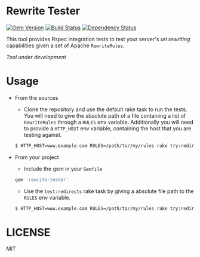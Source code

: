 Rewrite Tester
===

[![Gem Version](https://badge.fury.io/rb/rewrite-tester.svg)](http://badge.fury.io/rb/rewrite-tester) [![Build Status](https://travis-ci.org/popox/rewrite-tester.svg?branch=master)](https://travis-ci.org/popox/rewrite-tester) [![Dependency Status](https://gemnasium.com/popox/rewrite-tester.svg)](https://gemnasium.com/popox/rewrite-tester)

This tool provides Rspec integration tests to test your server's *url rewriting* capabilities given a set of Apache `RewriteRules`.


_Tool under development_

Usage
===

- From the sources

    - Clone the repository and use the default rake task to run the tests. You will need to give the absolute path of a file containing a list of `RewriteRules` through a `RULES` env variable. Additionally you will need to provide a `HTTP_HOST` env variable, containing the host that you are testing against.

    ```bash
    $ HTTP_HOST=www.example.com RULES=/path/to//my/rules rake try:redirects
    ```
    
- From your project

    - Include the gem in your `Gemfile`

    ```ruby
    gem 'rewrite-tester'
    ```

    - Use the `test:redirects` rake task by giving a absolute file path to the `RULES` env variable.

    ```bash
    $ HTTP_HOST=www.example.com RULES=/path/to//my/rules rake try:redirects
    ```
    
LICENSE
===

MIT
